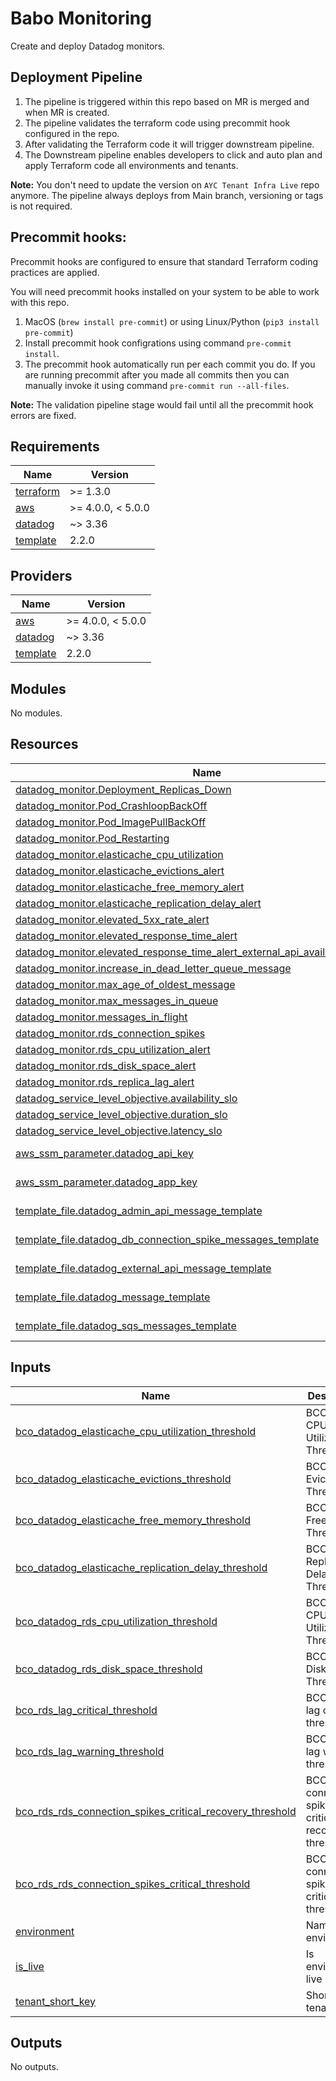# Babo Monitoring

Create and deploy Datadog monitors.

## Deployment Pipeline

1. The pipeline is triggered within this repo based on MR is merged and when MR is created.
2. The pipeline validates the terraform code using precommit hook configured in the repo.
3. After validating the Terraform code it will trigger downstream pipeline.
4. The Downstream pipeline enables developers to click and auto plan and apply Terraform code all environments and tenants.

**Note:** You don't need to update the version on `AYC Tenant Infra Live` repo anymore. The pipeline always deploys from Main branch, versioning or tags is not required.

## Precommit hooks:

Precommit hooks are configured to ensure that standard Terraform coding practices are applied.

You will need precommit hooks installed on your system to be able to work with this repo.

1. MacOS (`brew install pre-commit`) or using Linux/Python (`pip3 install pre-commit`)
2. Install precommit hook configrations using command `pre-commit install`.
3. The precommit hook automatically run per each commit you do. If you are running precommit after you made all commits then you can manually invoke it using command `pre-commit run --all-files`.

**Note:** The validation pipeline stage would fail until all the precommit hook errors are fixed.

<!-- BEGINNING OF PRE-COMMIT-TERRAFORM DOCS HOOK -->
## Requirements

| Name | Version |
|------|---------|
| <a name="requirement_terraform"></a> [terraform](#requirement\_terraform) | >= 1.3.0 |
| <a name="requirement_aws"></a> [aws](#requirement\_aws) | >= 4.0.0, < 5.0.0 |
| <a name="requirement_datadog"></a> [datadog](#requirement\_datadog) | ~> 3.36 |
| <a name="requirement_template"></a> [template](#requirement\_template) | 2.2.0 |

## Providers

| Name | Version |
|------|---------|
| <a name="provider_aws"></a> [aws](#provider\_aws) | >= 4.0.0, < 5.0.0 |
| <a name="provider_datadog"></a> [datadog](#provider\_datadog) | ~> 3.36 |
| <a name="provider_template"></a> [template](#provider\_template) | 2.2.0 |

## Modules

No modules.

## Resources

| Name | Type |
|------|------|
| [datadog_monitor.Deployment_Replicas_Down](https://registry.terraform.io/providers/datadog/datadog/latest/docs/resources/monitor) | resource |
| [datadog_monitor.Pod_CrashloopBackOff](https://registry.terraform.io/providers/datadog/datadog/latest/docs/resources/monitor) | resource |
| [datadog_monitor.Pod_ImagePullBackOff](https://registry.terraform.io/providers/datadog/datadog/latest/docs/resources/monitor) | resource |
| [datadog_monitor.Pod_Restarting](https://registry.terraform.io/providers/datadog/datadog/latest/docs/resources/monitor) | resource |
| [datadog_monitor.elasticache_cpu_utilization](https://registry.terraform.io/providers/datadog/datadog/latest/docs/resources/monitor) | resource |
| [datadog_monitor.elasticache_evictions_alert](https://registry.terraform.io/providers/datadog/datadog/latest/docs/resources/monitor) | resource |
| [datadog_monitor.elasticache_free_memory_alert](https://registry.terraform.io/providers/datadog/datadog/latest/docs/resources/monitor) | resource |
| [datadog_monitor.elasticache_replication_delay_alert](https://registry.terraform.io/providers/datadog/datadog/latest/docs/resources/monitor) | resource |
| [datadog_monitor.elevated_5xx_rate_alert](https://registry.terraform.io/providers/datadog/datadog/latest/docs/resources/monitor) | resource |
| [datadog_monitor.elevated_response_time_alert](https://registry.terraform.io/providers/datadog/datadog/latest/docs/resources/monitor) | resource |
| [datadog_monitor.elevated_response_time_alert_external_api_availability_endpoint](https://registry.terraform.io/providers/datadog/datadog/latest/docs/resources/monitor) | resource |
| [datadog_monitor.increase_in_dead_letter_queue_message](https://registry.terraform.io/providers/datadog/datadog/latest/docs/resources/monitor) | resource |
| [datadog_monitor.max_age_of_oldest_message](https://registry.terraform.io/providers/datadog/datadog/latest/docs/resources/monitor) | resource |
| [datadog_monitor.max_messages_in_queue](https://registry.terraform.io/providers/datadog/datadog/latest/docs/resources/monitor) | resource |
| [datadog_monitor.messages_in_flight](https://registry.terraform.io/providers/datadog/datadog/latest/docs/resources/monitor) | resource |
| [datadog_monitor.rds_connection_spikes](https://registry.terraform.io/providers/datadog/datadog/latest/docs/resources/monitor) | resource |
| [datadog_monitor.rds_cpu_utilization_alert](https://registry.terraform.io/providers/datadog/datadog/latest/docs/resources/monitor) | resource |
| [datadog_monitor.rds_disk_space_alert](https://registry.terraform.io/providers/datadog/datadog/latest/docs/resources/monitor) | resource |
| [datadog_monitor.rds_replica_lag_alert](https://registry.terraform.io/providers/datadog/datadog/latest/docs/resources/monitor) | resource |
| [datadog_service_level_objective.availability_slo](https://registry.terraform.io/providers/datadog/datadog/latest/docs/resources/service_level_objective) | resource |
| [datadog_service_level_objective.duration_slo](https://registry.terraform.io/providers/datadog/datadog/latest/docs/resources/service_level_objective) | resource |
| [datadog_service_level_objective.latency_slo](https://registry.terraform.io/providers/datadog/datadog/latest/docs/resources/service_level_objective) | resource |
| [aws_ssm_parameter.datadog_api_key](https://registry.terraform.io/providers/hashicorp/aws/latest/docs/data-sources/ssm_parameter) | data source |
| [aws_ssm_parameter.datadog_app_key](https://registry.terraform.io/providers/hashicorp/aws/latest/docs/data-sources/ssm_parameter) | data source |
| [template_file.datadog_admin_api_message_template](https://registry.terraform.io/providers/hashicorp/template/2.2.0/docs/data-sources/file) | data source |
| [template_file.datadog_db_connection_spike_messages_template](https://registry.terraform.io/providers/hashicorp/template/2.2.0/docs/data-sources/file) | data source |
| [template_file.datadog_external_api_message_template](https://registry.terraform.io/providers/hashicorp/template/2.2.0/docs/data-sources/file) | data source |
| [template_file.datadog_message_template](https://registry.terraform.io/providers/hashicorp/template/2.2.0/docs/data-sources/file) | data source |
| [template_file.datadog_sqs_messages_template](https://registry.terraform.io/providers/hashicorp/template/2.2.0/docs/data-sources/file) | data source |

## Inputs

| Name | Description | Type | Default | Required |
|------|-------------|------|---------|:--------:|
| <a name="input_bco_datadog_elasticache_cpu_utilization_threshold"></a> [bco\_datadog\_elasticache\_cpu\_utilization\_threshold](#input\_bco\_datadog\_elasticache\_cpu\_utilization\_threshold) | BCO EC CPU Utilization Threshold | `number` | `90` | no |
| <a name="input_bco_datadog_elasticache_evictions_threshold"></a> [bco\_datadog\_elasticache\_evictions\_threshold](#input\_bco\_datadog\_elasticache\_evictions\_threshold) | BCO EC Evictions Threshold | `number` | `100` | no |
| <a name="input_bco_datadog_elasticache_free_memory_threshold"></a> [bco\_datadog\_elasticache\_free\_memory\_threshold](#input\_bco\_datadog\_elasticache\_free\_memory\_threshold) | BCO EC FreeMemory Threshold | `number` | `10000000` | no |
| <a name="input_bco_datadog_elasticache_replication_delay_threshold"></a> [bco\_datadog\_elasticache\_replication\_delay\_threshold](#input\_bco\_datadog\_elasticache\_replication\_delay\_threshold) | BCO EC Replication Delay Threshold | `number` | `5` | no |
| <a name="input_bco_datadog_rds_cpu_utilization_threshold"></a> [bco\_datadog\_rds\_cpu\_utilization\_threshold](#input\_bco\_datadog\_rds\_cpu\_utilization\_threshold) | BCO RDS CPU Utilization Threshold | `number` | `90` | no |
| <a name="input_bco_datadog_rds_disk_space_threshold"></a> [bco\_datadog\_rds\_disk\_space\_threshold](#input\_bco\_datadog\_rds\_disk\_space\_threshold) | BCO RDS DiskSpace Threshold | `number` | `10` | no |
| <a name="input_bco_rds_lag_critical_threshold"></a> [bco\_rds\_lag\_critical\_threshold](#input\_bco\_rds\_lag\_critical\_threshold) | BCO RDS lag critical threshold | `number` | `90` | no |
| <a name="input_bco_rds_lag_warning_threshold"></a> [bco\_rds\_lag\_warning\_threshold](#input\_bco\_rds\_lag\_warning\_threshold) | BCO RDS lag warning threshold | `number` | `60` | no |
| <a name="input_bco_rds_rds_connection_spikes_critical_recovery_threshold"></a> [bco\_rds\_rds\_connection\_spikes\_critical\_recovery\_threshold](#input\_bco\_rds\_rds\_connection\_spikes\_critical\_recovery\_threshold) | BCO RDS connection spikes critical recovery threshold | `number` | `100` | no |
| <a name="input_bco_rds_rds_connection_spikes_critical_threshold"></a> [bco\_rds\_rds\_connection\_spikes\_critical\_threshold](#input\_bco\_rds\_rds\_connection\_spikes\_critical\_threshold) | BCO RDS connection spikes critical threshold | `number` | `2000` | no |
| <a name="input_environment"></a> [environment](#input\_environment) | Name of environment | `string` | n/a | yes |
| <a name="input_is_live"></a> [is\_live](#input\_is\_live) | Is environment live | `string` | `"false"` | no |
| <a name="input_tenant_short_key"></a> [tenant\_short\_key](#input\_tenant\_short\_key) | Short key of tenant | `string` | n/a | yes |

## Outputs

No outputs.
<!-- END OF PRE-COMMIT-TERRAFORM DOCS HOOK -->
